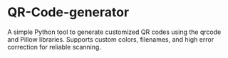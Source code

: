 # QR-Code-generator
A simple Python tool to generate customized QR codes using the qrcode and Pillow libraries. Supports custom colors, filenames, and high error correction for reliable scanning.
